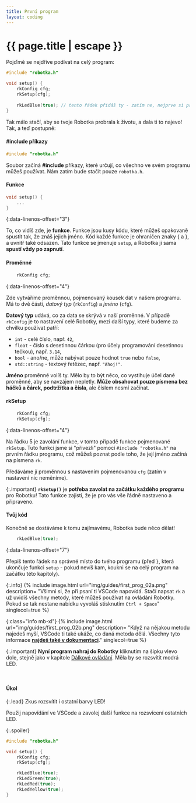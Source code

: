 ```yaml
---
title: První program
layout: coding
---
```


# {{ page.title | escape }}

Pojďmě se nejdříve podívat na celý program:

```cpp
#include "robotka.h"

void setup() {
    rkConfig cfg;
    rkSetup(cfg);
    
    rkLedBlue(true); // tento řádek přidáš ty - zatím ne, nejprve si pročti tuto kapitolu!
}
```

Tak málo stačí, aby se tvoje Robotka probrala k životu, a dala ti to najevo!
Tak, a teď postupně:

#### #include příkazy
```cpp
#include "robotka.h"
```
Soubor začíná **#include** příkazy, které určují, co všechno ve svém programu
můžeš používat. Nám zatím bude stačít pouze `robotka.h`.

#### Funkce
```cpp
void setup() {
    ...
}
```
{:data-linenos-offset="3"}

To, co vidíš zde, je **funkce**. Funkce jsou kusy kódu, které můžeš opakovaně
spustit tak, že znáš jejich jméno. Kód každé funkce je ohraničen znaky { a },
a uvnitř také odsazen.
Tato funkce se jmenuje `setup`, a Robotka ji sama **spustí vždy po zapnutí**.

#### Proměnné
```cpp
    rkConfig cfg;
```
{:data-linenos-offset="4"}

Zde vytváříme proměnnou, pojmenovaný kousek dat v našem programu.
Má to dvě části, _datový typ_ (`rkConfig`) a _jméno_ (`cfg`).

**Datový typ** udává, co za data se skrývá v naší proměnné. V případě `rkConfig`
je to nastavení celé Robotky,
mezi další typy, které budeme za chvilku používat patří:
*  `int` - celé číslo, např. `42`,
*  `float` - číslo s desetinnou čárkou (pro účely programování desetinnou tečkou), např. `3.14`,
*  `bool` - ano/ne, může nabývat pouze hodnot `true` nebo `false`,
*  `std::string` - textový řetězec, např. `"Ahoj!"`.


**Jméno** proměnné volíš ty. Mělo by to být něco, co vystihuje účel dané proměnné,
aby se navzájem nepletly. **Může obsahovat pouze písmena bez háčků a čárek,
podtržítka a čísla**, ale číslem nesmí začínat.

#### rkSetup
```cpp
    rkConfig cfg;
    rkSetup(cfg);
```
{:data-linenos-offset="4"}

Na řádku 5 je zavolání funkce, v tomto případě funkce pojmenované `rkSetup`. Tuto funkci jsme si
"přivezli" pomocí `#include "robotka.h"` na prvním řádku programu, což můžeš poznat podle toho,
že její jméno začíná na písmena `rk`.

Předáváme jí proměnnou s nastavením pojmenovanou `cfg` (zatím v nastavení nic neměníme).

{:.important}
**`rkSetup()`** je **potřeba zavolat na začátku každého programu** pro Robotku! Tato funkce zajistí,
že je pro vás vše řádně nastaveno a připraveno.


#### Tvůj kód
Konečně se dostáváme k tomu zajímavému, Robotka bude něco dělat!

```cpp
    rkLedBlue(true);
```
{:data-linenos-offset="7"}

Přepiš tento řádek na správné místo do tvého programu (před `}`, která ukončuje
funkci `setup` - pokud nevíš kam, koukni se na celý program na začátku této kapitoly).

{:.info}
{% include image.html
    url="img/guides/first_prog_02a.png"
    description=
        "Všimni si, že při psaní ti VSCode napovídá. Stačí napsat `rk` a už uvidíš všechny metody, které můžeš používat na ovládání Robotky. Pokud se tak nestane nabídku vyvoláš stisknutím `Ctrl + Space`"
    singlecol=true
 %}

{:class="info mb-xl"}
{% include image.html
    url="img/guides/first_prog_02b.png"
    description=
        "Když na nějakou metodu najedeš myší, VSCode ti také ukáže, co daná metoda dělá. Všechny tyto informace **[najdeš také v dokumentaci](https://roboticsbrno.github.io/RB3204-RBCX-Robotka-library/modules.html)**."
    singlecol=true
 %}

{:.important}
**Nyní program nahraj do Robotky** kliknutím na šipku vlevo dole, stejně jako v kapitole [Dálkové ovládání]({{"/coding/001_dalkove_ovladani.html#nahrání-programu-do-robotky"|relative_url}}).
Měla by se rozsvítit modrá LED.

<br>

#### Úkol

{:.lead}
Zkus rozsvítit i ostatní barvy LED!

Použij napovídání ve VSCode a zavolej další funkce na rozsvícení ostatních LED.

{:.spoiler}
```cpp
#include "robotka.h"

void setup() {
    rkConfig cfg;
    rkSetup(cfg);

    rkLedBlue(true);
    rkLedGreen(true);
    rkLedRed(true);
    rkLedYellow(true);
}
```
